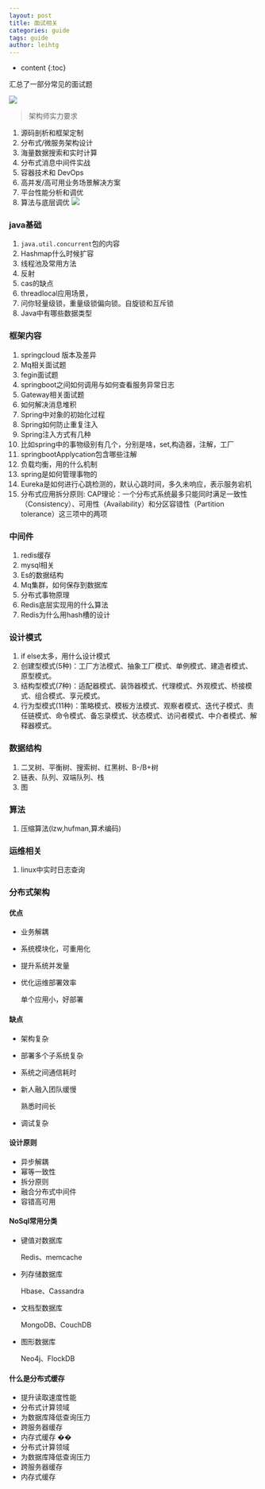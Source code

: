 ```yaml
---
layout: post
title: 面试相关
categories: guide
tags: guide
author: leihtg
---
```


* content
{:toc}

汇总了一部分常见的面试题

![]({{site.baseurl}}/assets/20200930/微信截图_20201024215835.png)

> 架构师实力要求
1. 源码剖析和框架定制
2. 分布式/微服务架构设计
3. 海量数据搜索和实时计算
4. 分布式消息中间件实战
5. 容器技术和 DevOps
6. 高并发/高可用业务场景解决方案
7. 平台性能分析和调优
8. 算法与底层调优
![]({{site.baseurl}}/assets/20200930/课程.png)

### java基础
1. `java.util.concurrent`包的内容
2. Hashmap什么时候扩容
3. 线程池及常用方法
4. 反射
5. cas的缺点
6. threadlocal应用场景，
7. 问你轻量级锁，重量级锁偏向锁。自旋锁和互斥锁
8. Java中有哪些数据类型

### 框架内容
1. springcloud 版本及差异
2. Mq相关面试题
3. fegin面试题
4. springboot之间如何调用与如何查看服务异常日志
5. Gateway相关面试题
6. 如何解决消息堆积
7. Spring中对象的初始化过程
8. Spring如何防止重复注入
9. Spring注入方式有几种
10. 比如spring中的事物级别有几个，分别是啥，set,构造器，注解，工厂
11. springbootApplycation包含哪些注解
12. 负载均衡，用的什么机制
13. spring是如何管理事物的
14. Eureka是如何进行心跳检测的，默认心跳时间，多久未响应，表示服务宕机
15. 分布式应用拆分原则: CAP理论：一个分布式系统最多只能同时满足一致性（Consistency）、可用性（Availability）和分区容错性（Partition tolerance）这三项中的两项

### 中间件
1. redis缓存
2. mysql相关
3. Es的数据结构
4. Mq集群，如何保存到数据库
5. 分布式事物原理
6. Redis底层实现用的什么算法
7. Redis为什么用hash槽的设计

### 设计模式
1. if else太多，用什么设计模式
2. 创建型模式(5种)：工厂方法模式、抽象工厂模式、单例模式、建造者模式、原型模式。
3. 结构型模式(7种)：适配器模式、装饰器模式、代理模式、外观模式、桥接模式、组合模式、享元模式。 
4. 行为型模式(11种)：策略模式、模板方法模式、观察者模式、迭代子模式、责任链模式、命令模式、备忘录模式、状态模式、访问者模式、中介者模式、解释器模式。

### 数据结构
1. 二叉树、平衡树、搜索树、红黑树、B-/B+树
2. 链表、队列、双端队列、栈
3. 图

### 算法
1. 压缩算法(lzw,hufman,算术编码)

### 运维相关
1. linux中实时日志查询



### 分布式架构

#### 优点

* 业务解耦

* 系统模块化，可重用化

* 提升系统并发量

* 优化运维部署效率

  单个应用小，好部署

#### 缺点

* 架构复杂

* 部署多个子系统复杂

* 系统之间通信耗时

* 新人融入团队缓慢

  熟悉时间长

* 调试复杂

#### 设计原则

* 异步解耦
* 幂等一致性
* 拆分原则
* 融合分布式中间件
* 容错高可用

#### NoSql常用分类

* 键值对数据库

  Redis、memcache

* 列存储数据库

  Hbase、Cassandra

* 文档型数据库

  MongoDB、CouchDB

* 图形数据库

  Neo4j、FlockDB



#### 什么是分布式缓存

* 提升读取速度性能
* 分布式计算领域
* 为数据库降低查询压力
* 跨服务器缓存
* 内存式缓存
��
* 分布式计算领域
* 为数据库降低查询压力
* 跨服务器缓存
* 内存式缓存